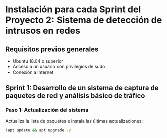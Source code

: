 # Instalación para cada Sprint del Proyecto 2: Sistema de detección de intrusos en redes

## Requisitos previos generales
- Ubuntu 18.04 o superior
- Acceso a un usuario con privilegios de sudo
- Conexión a Internet

## Sprint 1: Desarrollo de un sistema de captura de paquetes de red y análisis básico de tráfico

### Paso 1: Actualización del sistema
Actualiza la lista de paquetes e instala las últimas actualizaciones:

```sh
!apt update && apt upgrade -y
